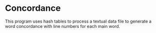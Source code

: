 # Concordance
This program uses hash tables to process a textual data file to generate a word concordance with line numbers for each main word.
